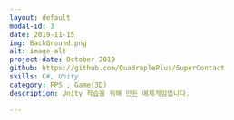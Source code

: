 ```yaml
---
layout: default
modal-id: 3
date: 2019-11-15
img: BackGround.png
alt: image-alt
project-date: October 2019
github: https://github.com/QuadraplePlus/SuperContact
skills: C#, Unity
category: FPS , Game(3D)
description: Unity 학습을 위해 만든 예제게임입니다.

---
```

